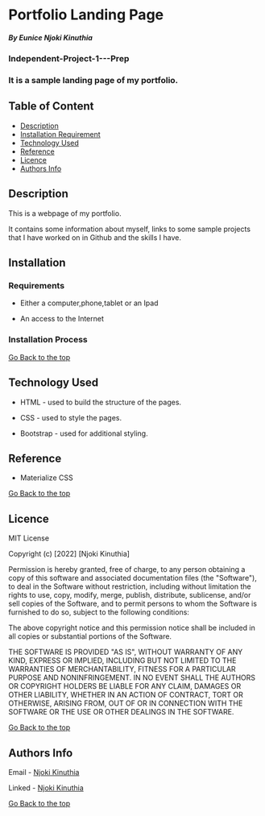 
# Portfolio Landing Page

##### By Eunice Njoki Kinuthia
### Independent-Project-1---Prep
### It is a sample landing page of my portfolio.


## Table of Content

+ [Description](#description)
+ [Installation Requirement](#Installation)
+ [Technology Used](#technology-used)
+ [Reference](#reference)
+ [Licence](#licence)
+ [Authors Info](#author-Info)

## Description
<p>This is a webpage of my portfolio.</p>
<p>It contains some information about myself, links to some sample projects that I have worked on in Github and the skills I have.</p>

## Installation

### Requirements

* Either a computer,phone,tablet or an Ipad

* An access to the Internet

### Installation Process

[Go Back to the top](#portfolio)
## Technology Used
* HTML -  used to build the structure of the pages.

* CSS -  used to style the pages. 

* Bootstrap -  used for additional styling.


## Reference
* Materialize CSS

[Go Back to the top](#portfolio)

## Licence

MIT License

Copyright (c) [2022] [Njoki Kinuthia]

Permission is hereby granted, free of charge, to any person obtaining a copy
of this software and associated documentation files (the "Software"), to deal
in the Software without restriction, including without limitation the rights
to use, copy, modify, merge, publish, distribute, sublicense, and/or sell
copies of the Software, and to permit persons to whom the Software is
furnished to do so, subject to the following conditions:

The above copyright notice and this permission notice shall be included in all
copies or substantial portions of the Software.

THE SOFTWARE IS PROVIDED "AS IS", WITHOUT WARRANTY OF ANY KIND, EXPRESS OR
IMPLIED, INCLUDING BUT NOT LIMITED TO THE WARRANTIES OF MERCHANTABILITY,
FITNESS FOR A PARTICULAR PURPOSE AND NONINFRINGEMENT. IN NO EVENT SHALL THE
AUTHORS OR COPYRIGHT HOLDERS BE LIABLE FOR ANY CLAIM, DAMAGES OR OTHER
LIABILITY, WHETHER IN AN ACTION OF CONTRACT, TORT OR OTHERWISE, ARISING FROM,
OUT OF OR IN CONNECTION WITH THE SOFTWARE OR THE USE OR OTHER DEALINGS IN THE
SOFTWARE.

[Go Back to the top](#portfolio)

## Authors Info

Email - [Njoki Kinuthia](kinuthiash@gmail.com)

Linked - [Njoki Kinuthia](www.linkedin.com/in/njoki-k-b943a9188)

[Go Back to the top](#portfolio)